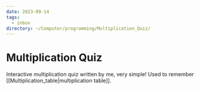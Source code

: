 ```yaml
---
date: 2023-09-14
tags:
  - inbox
directory: ~/Computer/programming/Multiplication_Quiz/
---
```


# Multiplication Quiz

Interactive multiplication quiz written by me, very simple!
Used to remember [[Multiplication_table|multiplication table]].
